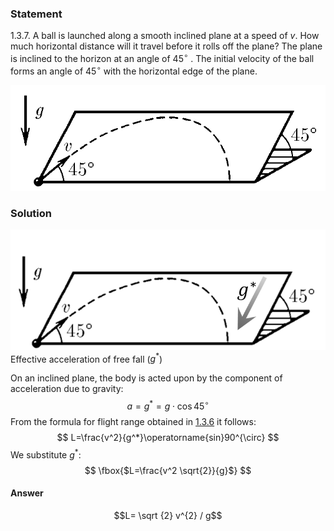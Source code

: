 ###  Statement 

$1.3.7.$ A ball is launched along a smooth inclined plane at a speed of $v$. How much horizontal distance will it travel before it rolls off the plane? The plane is inclined to the horizon at an angle of $45^\circ$ . The initial velocity of the ball forms an angle of $45^\circ$ with the horizontal edge of the plane. 

![ For problem $1.3.7$ |729x245, 39%](../../img/1.3.7/statement.png)

### Solution

![ Effective acceleration of free fall ($g^*$) |796x304, 39%](../../img/1.3.7/drawing.png)  Effective acceleration of free fall ($g^*$) 

On an inclined plane, the body is acted upon by the component of acceleration due to gravity: $$ a = g^* = g \cdot \cos{45^{\circ}} $$ From the formula for flight range obtained in [1.3.6](../1.3.6) it follows: $$ L=\frac{v^2}{g^*}\operatorname{sin}90^{\circ} $$ We substitute $g^*$: $$ \fbox{$L=\frac{v^2 \sqrt{2}}{g}$} $$ 

#### Answer

$$L= \sqrt {2} v^{2} / g$$ 
